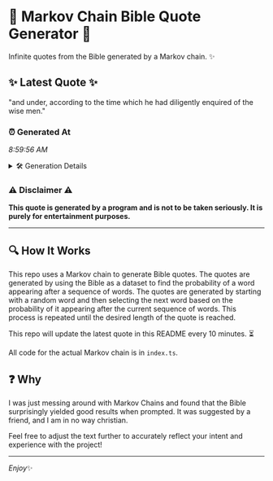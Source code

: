 # 📖 Markov Chain Bible Quote Generator 📖

Infinite quotes from the Bible generated by a Markov chain. ✨

## ✨ Latest Quote ✨
"and under, according to the time which he had diligently enquired of the wise men."

### ⏰ Generated At
*8:59:56 AM*

<details>
    <summary>🛠️ Generation Details</summary>
    <p>
        <strong>🌱 Seed:</strong> and<br>
        <strong>🔄 Iterations:</strong> 14<br>
        <strong>📜 Context History:</strong><br>[ and ]: under,<br>[ and, under, ]: according<br>[ and, under,, according ]: to<br>[ and, under,, according, to ]: the<br>[ and, under,, according, to, the ]: time<br>[ and, under,, according, to, the, time ]: which<br>[ under,, according, to, the, time, which ]: he<br>[ according, to, the, time, which, he ]: had<br>[ to, the, time, which, he, had ]: diligently<br>[ the, time, which, he, had, diligently ]: enquired<br>[ time, which, he, had, diligently, enquired ]: of<br>[ which, he, had, diligently, enquired, of ]: the<br>[ he, had, diligently, enquired, of, the ]: wise<br>[ had, diligently, enquired, of, the, wise ]: men.<br>
    </p>
</details>

### ⚠️ Disclaimer ⚠️
**This quote is generated by a program and is not to be taken seriously. It is purely for entertainment purposes.**

---

## 🔍 How It Works

This repo uses a Markov chain to generate Bible quotes. The quotes are generated by using the Bible as a dataset to find the probability of a word appearing after a sequence of words. The quotes are generated by starting with a random word and then selecting the next word based on the probability of it appearing after the current sequence of words. This process is repeated until the desired length of the quote is reached.

This repo will update the latest quote in this README every 10 minutes. ⏳

All code for the actual Markov chain is in `index.ts`.

## ❓ Why

I was just messing around with Markov Chains and found that the Bible surprisingly yielded good results when prompted. 
It was suggested by a friend, and I am in no way christian.

Feel free to adjust the text further to accurately reflect your intent and experience with the project!

---

*Enjoy*✨
